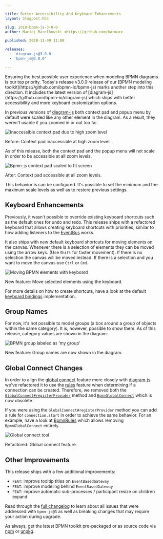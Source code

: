 ```yaml
---

title: Better Accessibility And Keyboard Enhancements
layout: blogpost.hbs

slug: 2018-bpmn-js-3-0-0
author: Maciej Barelkowski <https://github.com/barmac>

published: 2018-11-09 11:00

releases:
  - 'diagram-js@3.0.0'
  - 'bpmn-js@3.0.0'

---
```



<p class="introduction">
  Ensuring the best possible user experience when modeling BPMN diagrams is our top priority. Today's release v3.0.0 release of our [BPMN modeling toolkit](https://github.com/bpmn-io/bpmn-js) marks another step into this direction. It includes the latest version of [diagram-js](https://github.com/bpmn-io/diagram-js) which ships with better accessibility and more keyboard customization options.
</p>

<!-- continue -->

In previous versions of [diagram-js](https://github.com/bpmn-io/diagram-js) both context pad and popup menu by default were scaled like any other element in the diagram. As a result, they weren't usable if you zoomed in or out too far.

<div class="figure">
  <img src="{{ assets }}/attachments/blog/2018/013-context-pad-resize-previous.png" alt="Inaccessible context pad due to high zoom level">
  <p class="caption">
    Before: Context pad inaccessible at high zoom level.
  </p>
</div>

As of this release, both the context pad and the popup menu will not scale in order to be accessible at all zoom levels.

<div class="figure">
  <img src="{{ assets }}/attachments/blog/2018/013-context-pad-resize-current.png" alt="Bpmn-js context pad scaled to fit screen">
  <p class="caption">
    After: Context pad accessible at all zoom levels.
  </p>
</div>

This behavior is can be configured. It's possible to set the minimum and the maximum scale levels as well as to restore previous settings.


## Keyboard Enhancements

Previously, it wasn't possible to override existing keyboard shortcuts such as the default ones for undo and redo. This release ships with a refactored keyboard that allows creating keyboard shortcuts with priorities, similar to how adding listeners to the [EventBus](https://github.com/bpmn-io/diagram-js/blob/main/lib/core/EventBus.js) works.

It also ships with new default keyboard shortcuts for moving elements on the canvas. Whenever there is a selection of elements they can be moved using the arrow keys. (Use `Shift` for faster movement). If there is no selection the canvas will be moved instead. If there is a selection and you want to move the canvas use `Ctrl` or `Cmd`.

<div class="figure">
  <img src="{{ assets }}/attachments/blog/2018/013-move-selection.gif" alt="Moving BPMN elements with keyboard">
  <p class="caption">
    New feature: Move selected elements using the keyboard.
  </p>
</div>

For more details on how to create shortcuts, have a look at the default [keyboard bindings](https://github.com/bpmn-io/diagram-js/blob/main/lib/features/keyboard/KeyboardBindings.js) implementation.


## Group Names

For now, it's not possible to model groups (a box around a group of objects within the same category). It is, however, possible to show them. As of this release, category values are shown in the diagram:

<div class="figure">
  <img src="{{ assets }}/attachments/blog/2018/013-group-name.png" alt="BPMN group labeled as 'my group'">
  <p class="caption">
    New feature: Group names are now shown in the diagram.
  </p>
</div>


## Global Connect Changes

In order to align the [global connect](https://github.com/bpmn-io/diagram-js/blob/main/lib/features/global-connect/GlobalConnect.js) feature more closely with [diagram-js](https://github.com/bpmn-io/diagram-js) we've refactored it to use the [rules](https://github.com/bpmn-io/diagram-js/blob/main/lib/features/rules/Rules.js) feature when determining if a connection can be created. Therefore, we removed both the [`GlobalConnect#registerProvider`](https://github.com/bpmn-io/diagram-js/commit/1efb277536fa7ec8be574746326c15cb1bfa507a#diff-a5849a5aebbb0383f299c810af4ab13bL108) method and [`BpmnGlobalConnect`](https://github.com/bpmn-io/bpmn-js/blob/026fe11ea716b4ec9974468fcca65d179824cbfb/lib/features/global-connect/BpmnGlobalConnect.js) which is now obsolete.

If you were using the `GlobalConnect#registerProvider` method you can add a rule for `connection.start` in order to achieve the same behavior. For an example, have a look at [BpmnRules](https://github.com/bpmn-io/bpmn-js/blob/ba42e9edde02ea9d310c08ff5e48484b19b470cb/lib/features/rules/BpmnRules.js#L52) which allows removing `BpmnGlobalConnect` entirely.

<div class="figure">
  <img src="{{ assets }}/attachments/blog/2018/013-global-connect.gif" alt="Global connect tool">
  <p class="caption">
    Refactored: Global connect feature.
  </p>
</div>

## Other Improvements

This release ships with a few additional improvements:

* `FEAT`: improve tooltip titles on `EventBasedGateway`
* `FEAT`: improve modeling behind `EventBasedGateway`
* `FEAT`: improve automatic sub-processes / participant resize on children expand

Read through the [full changelog](https://github.com/bpmn-io/bpmn-js/blob/main/CHANGELOG.md#300) to learn about all issues that were addressed with `bpmn-js@3` as well as breaking changes that may require your action during upgrade.

As always, get the latest BPMN toolkit pre-packaged or as source code via [npm](https://www.npmjs.com/package/bpmn-js) or [unpkg](https://unpkg.com/bpmn-js/).

